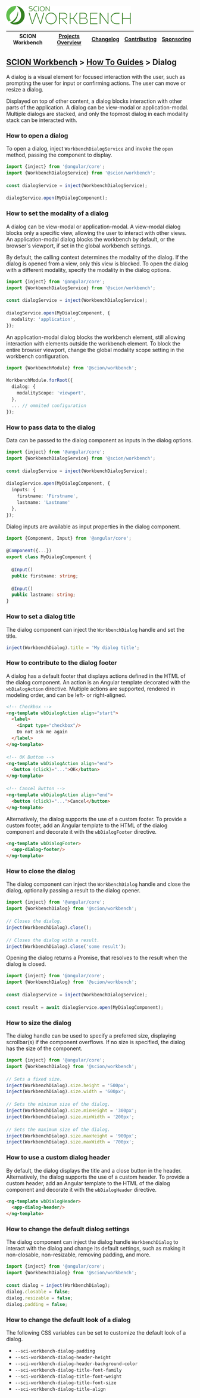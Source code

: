 <a href="/README.md"><img src="/resources/branding/scion-workbench-banner.svg" height="50" alt="SCION Workbench"></a>

| SCION Workbench | [Projects Overview][menu-projects-overview] | [Changelog][menu-changelog] | [Contributing][menu-contributing] | [Sponsoring][menu-sponsoring] |  
| --- | --- | --- | --- | --- |

## [SCION Workbench][menu-home] > [How To Guides][menu-how-to] > Dialog

A dialog is a visual element for focused interaction with the user, such as prompting the user for input or confirming actions. The user can move or resize a dialog.

Displayed on top of other content, a dialog blocks interaction with other parts of the application. A dialog can be view-modal or application-modal. Multiple dialogs are stacked, and only the topmost dialog in each modality stack can be interacted with.

### How to open a dialog
To open a dialog, inject `WorkbenchDialogService` and invoke the `open` method, passing the component to display.

```ts
import {inject} from '@angular/core';
import {WorkbenchDialogService} from '@scion/workbench';

const dialogService = inject(WorkbenchDialogService);

dialogService.open(MyDialogComponent);
```

### How to set the modality of a dialog
A dialog can be view-modal or application-modal. A view-modal dialog blocks only a specific view, allowing the user to interact with other views. An application-modal dialog blocks the workbench by default, or the browser's viewport, if set in the global workbench settings.

By default, the calling context determines the modality of the dialog. If the dialog is opened from a view, only this view is blocked. To open the dialog with a different modality, specify the modality in the dialog options.

```ts
import {inject} from '@angular/core';
import {WorkbenchDialogService} from '@scion/workbench';

const dialogService = inject(WorkbenchDialogService);

dialogService.open(MyDialogComponent, {
  modality: 'application',
});
```

An application-modal dialog blocks the workbench element, still allowing interaction with elements outside the workbench element. To block the entire browser viewport, change the global modality scope setting in the workbench configuration.

```ts
import {WorkbenchModule} from '@scion/workbench';

WorkbenchModule.forRoot({
  dialog: {
    modalityScope: 'viewport',
  },
  ... // ommited configuration
});
```

### How to pass data to the dialog
Data can be passed to the dialog component as inputs in the dialog options.


```ts
import {inject} from '@angular/core';
import {WorkbenchDialogService} from '@scion/workbench';

const dialogService = inject(WorkbenchDialogService);

dialogService.open(MyDialogComponent, {
  inputs: {
    firstname: 'Firstname',
    lastname: 'Lastname'
  },
});
```

Dialog inputs are available as input properties in the dialog component.

```ts
import {Component, Input} from '@angular/core';

@Component({...})
export class MyDialogComponent {

  @Input()
  public firstname: string;

  @Input()
  public lastname: string;
}
```

### How to set a dialog title 
The dialog component can inject the `WorkbenchDialog` handle and set the title.

```ts
inject(WorkbenchDialog).title = 'My dialog title';
```

### How to contribute to the dialog footer
A dialog has a default footer that displays actions defined in the HTML of the dialog component. An action is an Angular template decorated with the `wbDialogAction` directive. Multiple actions are supported, rendered in modeling order, and can be left- or right-aligned.

```html
<!-- Checkbox -->
<ng-template wbDialogAction align="start">
  <label>
    <input type="checkbox"/>
    Do not ask me again
  </label>
</ng-template>

<!-- OK Button -->
<ng-template wbDialogAction align="end">
  <button (click)="...">OK</button>
</ng-template>

<!-- Cancel Button -->
<ng-template wbDialogAction align="end">
  <button (click)="...">Cancel</button>
</ng-template>
```

Alternatively, the dialog supports the use of a custom footer. To provide a custom footer, add an Angular template to the HTML of the dialog component and decorate it with the `wbDialogFooter` directive.

```html
<ng-template wbDialogFooter>
  <app-dialog-footer/>
</ng-template>
```

### How to close the dialog 
The dialog component can inject the `WorkbenchDialog` handle and close the dialog, optionally passing a result to the dialog opener.

```ts
import {inject} from '@angular/core';
import {WorkbenchDialog} from '@scion/workbench';

// Closes the dialog.
inject(WorkbenchDialog).close();

// Closes the dialog with a result.
inject(WorkbenchDialog).close('some result');
```

Opening the dialog returns a Promise, that resolves to the result when the dialog is closed.

```ts
import {inject} from '@angular/core';
import {WorkbenchDialog} from '@scion/workbench';

const dialogService = inject(WorkbenchDialogService);

const result = await dialogService.open(MyDialogComponent);
```

### How to size the dialog
The dialog handle can be used to specify a preferred size, displaying scrollbar(s) if the component overflows. If no size is specified, the dialog has the size of the component.

```ts
import {inject} from '@angular/core';
import {WorkbenchDialog} from '@scion/workbench';

// Sets a fixed size.
inject(WorkbenchDialog).size.height = '500px';
inject(WorkbenchDialog).size.width = '600px';

// Sets the minimum size of the dialog.
inject(WorkbenchDialog).size.minHeight = '300px';
inject(WorkbenchDialog).size.minWidth = '200px';

// Sets the maximum size of the dialog.
inject(WorkbenchDialog).size.maxHeight = '900px';
inject(WorkbenchDialog).size.maxWidth = '700px';
```

### How to use a custom dialog header
By default, the dialog displays the title and a close button in the header. Alternatively, the dialog supports the use of a custom header. To provide a custom header, add an Angular template to the HTML of the dialog component and decorate it with the `wbDialogHeader` directive.
```html
<ng-template wbDialogHeader>
  <app-dialog-header/>
</ng-template>
```

### How to change the default dialog settings
The dialog component can inject the dialog handle `WorkbenchDialog` to interact with the dialog and change its default settings, such as making it non-closable, non-resizable, removing padding, and more.

```ts
import {inject} from '@angular/core';
import {WorkbenchDialog} from '@scion/workbench';

const dialog = inject(WorkbenchDialog);
dialog.closable = false;
dialog.resizable = false;
dialog.padding = false;
```

### How to change the default look of a dialog
The following CSS variables can be set to customize the default look of a dialog.

- `--sci-workbench-dialog-padding`
- `--sci-workbench-dialog-header-height`
- `--sci-workbench-dialog-header-background-color`
- `--sci-workbench-dialog-title-font-family`
- `--sci-workbench-dialog-title-font-weight`
- `--sci-workbench-dialog-title-font-size`
- `--sci-workbench-dialog-title-align`

[menu-how-to]: /docs/site/howto/how-to.md

[menu-home]: /README.md
[menu-projects-overview]: /docs/site/projects-overview.md
[menu-changelog]: /docs/site/changelog.md
[menu-contributing]: /CONTRIBUTING.md
[menu-sponsoring]: /docs/site/sponsoring.md
